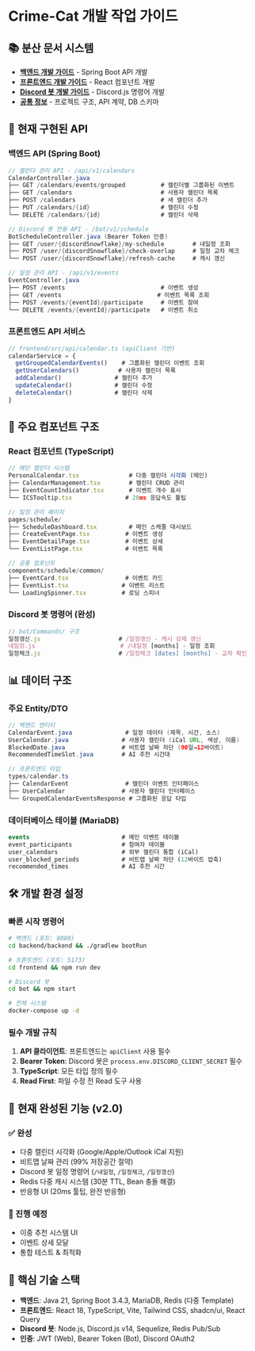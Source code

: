 # Crime-Cat 개발 작업 가이드

## 📚 분산 문서 시스템
- **[백엔드 개발 가이드](docs/backend/README.md)** - Spring Boot API 개발
- **[프론트엔드 개발 가이드](docs/frontend/README.md)** - React 컴포넌트 개발  
- **[Discord 봇 개발 가이드](docs/discord-bot/README.md)** - Discord.js 명령어 개발
- **[공통 정보](docs/shared/project-overview.md)** - 프로젝트 구조, API 계약, DB 스키마

## 🔧 현재 구현된 API

### 백엔드 API (Spring Boot)
```java
// 캘린더 관리 API - /api/v1/calendars
CalendarController.java
├── GET /calendars/events/grouped          # 캘린더별 그룹화된 이벤트
├── GET /calendars                         # 사용자 캘린더 목록  
├── POST /calendars                        # 새 캘린더 추가
├── PUT /calendars/{id}                    # 캘린더 수정
└── DELETE /calendars/{id}                 # 캘린더 삭제

// Discord 봇 전용 API - /bot/v1/schedule  
BotScheduleController.java (Bearer Token 인증)
├── GET /user/{discordSnowflake}/my-schedule        # 내일정 조회
├── POST /user/{discordSnowflake}/check-overlap     # 일정 교차 체크
└── POST /user/{discordSnowflake}/refresh-cache     # 캐시 갱신

// 일정 관리 API - /api/v1/events
EventController.java
├── POST /events                           # 이벤트 생성
├── GET /events                           # 이벤트 목록 조회  
├── POST /events/{eventId}/participate     # 이벤트 참여
└── DELETE /events/{eventId}/participate   # 이벤트 취소
```

### 프론트엔드 API 서비스
```typescript
// frontend/src/api/calendar.ts (apiClient 기반)
calendarService = {
  getGroupedCalendarEvents()    # 그룹화된 캘린더 이벤트 조회
  getUserCalendars()           # 사용자 캘린더 목록
  addCalendar()               # 캘린더 추가
  updateCalendar()            # 캘린더 수정  
  deleteCalendar()            # 캘린더 삭제
}
```

## 🧩 주요 컴포넌트 구조

### React 컴포넌트 (TypeScript)
```typescript
// 메인 캘린더 시스템
PersonalCalendar.tsx              # 다중 캘린더 시각화 (메인)
├── CalendarManagement.tsx        # 캘린더 CRUD 관리
├── EventCountIndicator.tsx       # 이벤트 개수 표시  
└── ICSTooltip.tsx               # 20ms 응답속도 툴팁

// 일정 관리 페이지
pages/schedule/
├── ScheduleDashboard.tsx         # 메인 스케줄 대시보드
├── CreateEventPage.tsx          # 이벤트 생성
├── EventDetailPage.tsx          # 이벤트 상세
└── EventListPage.tsx            # 이벤트 목록

// 공통 컴포넌트  
components/schedule/common/
├── EventCard.tsx                # 이벤트 카드
├── EventList.tsx               # 이벤트 리스트
└── LoadingSpinner.tsx          # 로딩 스피너
```

### Discord 봇 명령어 (완성)
```javascript
// bot/Commands/ 구조
일정갱신.js                      # /일정갱신 - 캐시 강제 갱신
내일정.js                        # /내일정 [months] - 일정 조회  
일정체크.js                      # /일정체크 [dates] [months] - 교차 확인
```

## 📊 데이터 구조

### 주요 Entity/DTO
```java
// 백엔드 엔티티
CalendarEvent.java               # 일정 데이터 (제목, 시간, 소스)
UserCalendar.java               # 사용자 캘린더 (iCal URL, 색상, 이름)  
BlockedDate.java                # 비트맵 날짜 차단 (90일→12바이트)
RecommendedTimeSlot.java        # AI 추천 시간대

// 프론트엔드 타입
types/calendar.ts
├── CalendarEvent                # 캘린더 이벤트 인터페이스
├── UserCalendar                # 사용자 캘린더 인터페이스
└── GroupedCalendarEventsResponse # 그룹화된 응답 타입
```

### 데이터베이스 테이블 (MariaDB)
```sql
events                          # 메인 이벤트 테이블
event_participants              # 참여자 테이블  
user_calendars                  # 외부 캘린더 통합 (iCal)
user_blocked_periods            # 비트맵 날짜 차단 (12바이트 압축)
recommended_times               # AI 추천 시간
```

## 🛠️ 개발 환경 설정

### 빠른 시작 명령어
```bash
# 백엔드 (포트: 8080)
cd backend/backend && ./gradlew bootRun

# 프론트엔드 (포트: 5173)
cd frontend && npm run dev  

# Discord 봇  
cd bot && npm start

# 전체 시스템
docker-compose up -d
```

### 필수 개발 규칙
1. **API 클라이언트**: 프론트엔드는 `apiClient` 사용 필수
2. **Bearer Token**: Discord 봇은 `process.env.DISCORD_CLIENT_SECRET` 필수
3. **TypeScript**: 모든 타입 정의 필수
4. **Read First**: 파일 수정 전 Read 도구 사용

## 🎯 현재 완성된 기능 (v2.0)

### ✅ 완성 
- 다중 캘린더 시각화 (Google/Apple/Outlook iCal 지원)
- 비트맵 날짜 관리 (99% 저장공간 절약)  
- Discord 봇 일정 명령어 (`/내일정`, `/일정체크`, `/일정갱신`)
- Redis 다중 캐시 시스템 (30분 TTL, Bean 충돌 해결)
- 반응형 UI (20ms 툴팁, 완전 반응형)

### 🔄 진행 예정
- 이중 추천 시스템 UI
- 이벤트 상세 모달 
- 통합 테스트 & 최적화

## 🔑 핵심 기술 스택
- **백엔드**: Java 21, Spring Boot 3.4.3, MariaDB, Redis (다중 Template)
- **프론트엔드**: React 18, TypeScript, Vite, Tailwind CSS, shadcn/ui, React Query
- **Discord 봇**: Node.js, Discord.js v14, Sequelize, Redis Pub/Sub
- **인증**: JWT (Web), Bearer Token (Bot), Discord OAuth2